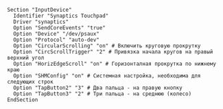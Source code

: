 <!-- -*- coding: utf-8; -*- -->

    Section "InputDevice"
      Identifier "Synaptics Touchpad"
      Driver "synaptics"
      Option "SendCoreEvents" "true"
      Option "Device" "/dev/psaux"
      Option "Protocol" "auto-dev"
      Option "CircularScrolling" "on" # Включить круговую прокрутку
      Option "CircScrollTrigger" "2" # Привязка начала кругов на правый верхний угол
      Option "HorizEdgeScroll" "on" # Горизонталная прокрутка по нижнему краю
      Option "SHMConfig" "on" # Системная настройка, необходима для следующих строк
      Option "TapButton2" "3" # Два пальца - на правую кнопку
      Option "TapButton3" "2" # Три пальца - на среднюю (колесо)
    EndSection
